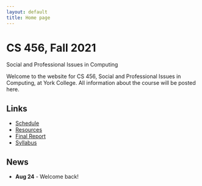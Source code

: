 ```yaml
---
layout: default
title: Home page
---
```


# CS 456, Fall 2021

<div id="subtitle">Social and Professional Issues in Computing</div>

Welcome to the website for CS 456, Social and Professional Issues in Computing, at York College.  All information about the course will be posted here.

## Links

* [Schedule](schedule/index.html)
* [Resources](resources.html)
* [Final Report](finalreport.html)
* [Syllabus](syllabus.html)

## News
* **Aug 24** - Welcome back!


<!--
* **Feb 2** - Welcome back!
* **Feb 18** - Exam 1 Part 1 Discussion
* **Feb 22 - Exam 1 Part 1 Due** upload a .pdf to Canvas by 11:59pm
* **Mar 23** - Exam 1 Part 2 Discussion
* **Mar 26 - Exam 1 Part 2 Due** upload a .pdf to Canvas by 11:59pm
* **Apr 27** - Exam 2 Discussion
* **May 4 - Exam 2 Due** upload a .pdf to Canvas by 11:59pm
* **May 12 - Final Report Due** upload a .pdf to Canvas by 11:59pm
-->